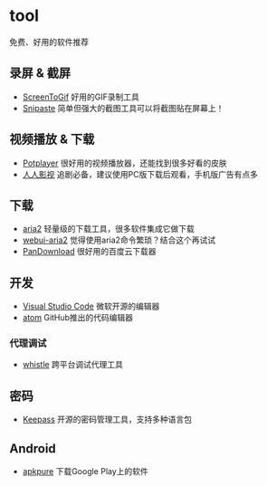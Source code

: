 # tool
免费、好用的软件推荐



## 录屏 & 截屏

- [ScreenToGif](https://github.com/NickeManarin/ScreenToGif) 好用的GIF录制工具
- [Snipaste](https://www.snipaste.com/) 简单但强大的截图工具可以将截图贴在屏幕上！

## 视频播放 & 下载
- [Potplayer](http://potplayer.daum.net/?lang=zh_CN) 很好用的视频播放器，还能找到很多好看的皮肤
- [人人影视](http://www.yyets.com/) 追剧必备，建议使用PC版下载后观看，手机版广告有点多


## 下载

- [aria2](https://github.com/aria2/aria2) 轻量级的下载工具，很多软件集成它做下载
- [webui-aria2](https://github.com/ziahamza/webui-aria2) 觉得使用aria2命令繁琐？结合这个再试试
- [PanDownload](http://pandownload.com/) 很好用的百度云下载器



## 开发

- [Visual Studio Code](https://code.visualstudio.com/) 微软开源的编辑器
- [atom](https://atom.io/) GitHub推出的代码编辑器

### 代理调试

- [whistle](https://github.com/avwo/whistle) 跨平台调试代理工具


## 密码
- [Keepass](https://keepass.info/index.html) 开源的密码管理工具，支持多种语言包


## Android
- [apkpure](https://apkpure.com/app) 下载Google Play上的软件
